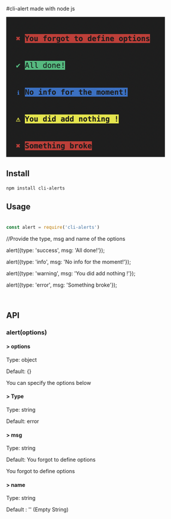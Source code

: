 #cli-alert made with node js

![cli-alert screenshot](./assets/screenshot.png)

## Install

```sh
npm install cli-alerts
```

## Usage

```js

const alert = require('cli-alerts')
```

//Provide the type, msg and name of the options

alert({type: 'success', msg: 'All done!'});

alert({type: 'info', msg: 'No info for the moment!'});

alert({type: 'warning', msg: 'You did add nothing !'});

alert({type: 'error', msg: 'Something broke'});

<br>

## API

### alert(options)

#### > options

Type: object <br>

Default: {}

You can specify the options below

#### > Type

Type: string <br>

Default: error

#### > msg

Type: string <br>

Default: You forgot to define options

You forgot to define options

#### > name

Type: string <br>

Default : '' (Empty String)


